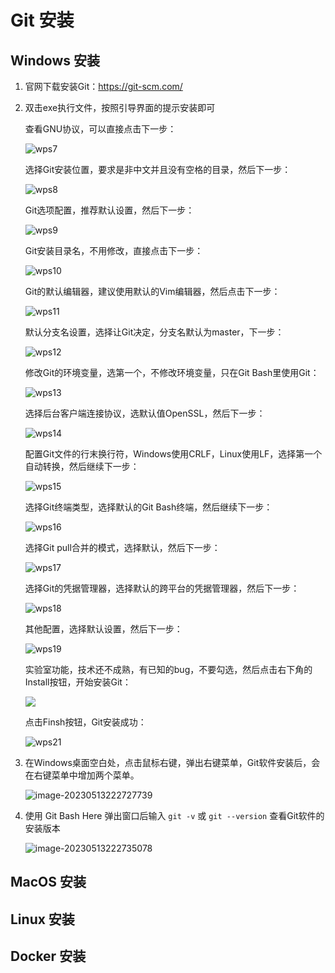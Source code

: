 # Git 安装

## Windows 安装

1. 官网下载安装Git：https://git-scm.com/

2. 双击exe执行文件，按照引导界面的提示安装即可

   查看GNU协议，可以直接点击下一步：

   ![wps7](https://fastly.jsdelivr.net/gh/LetengZzz/img@main/tc2/img202406121219317.jpg)

   选择Git安装位置，要求是非中文并且没有空格的目录，然后下一步：

   ![wps8](https://fastly.jsdelivr.net/gh/LetengZzz/img@main/tc2/img202406121220145.jpg)

   Git选项配置，推荐默认设置，然后下一步：

   ![wps9](https://fastly.jsdelivr.net/gh/LetengZzz/img@main/tc2/img202406121217602.jpg)

   Git安装目录名，不用修改，直接点击下一步：

   ![wps10](https://fastly.jsdelivr.net/gh/LetengZzz/img@main/tc2/img202406121221305.jpg)

   Git的默认编辑器，建议使用默认的Vim编辑器，然后点击下一步：

   ![wps11](https://fastly.jsdelivr.net/gh/LetengZzz/img@main/tc2/img202406121221079.jpg)

   默认分支名设置，选择让Git决定，分支名默认为master，下一步：

   ![wps12](https://fastly.jsdelivr.net/gh/LetengZzz/img@main/tc2/img202406121223159.jpg)

   修改Git的环境变量，选第一个，不修改环境变量，只在Git Bash里使用Git：

   ![wps13](https://fastly.jsdelivr.net/gh/LetengZzz/img@main/tc2/img202406121226432.jpg)

   选择后台客户端连接协议，选默认值OpenSSL，然后下一步：

   ![wps14](https://fastly.jsdelivr.net/gh/LetengZzz/img@main/tc2/img202406121227096.jpg)

   配置Git文件的行末换行符，Windows使用CRLF，Linux使用LF，选择第一个自动转换，然后继续下一步：

   ![wps15](https://fastly.jsdelivr.net/gh/LetengZzz/img@main/tc2/img202406121227567.jpg)

   选择Git终端类型，选择默认的Git Bash终端，然后继续下一步：

   ![wps16](https://fastly.jsdelivr.net/gh/LetengZzz/img@main/tc2/img202406121227520.jpg)

   选择Git pull合并的模式，选择默认，然后下一步：

   ![wps17](https://fastly.jsdelivr.net/gh/LetengZzz/img@main/tc2/img202406121227081.jpg)

   选择Git的凭据管理器，选择默认的跨平台的凭据管理器，然后下一步：

   ![wps18](https://fastly.jsdelivr.net/gh/LetengZzz/img@main/tc2/img202406121227639.jpg)

   其他配置，选择默认设置，然后下一步：

   ![wps19](https://fastly.jsdelivr.net/gh/LetengZzz/img@main/tc2/img202406121226459.jpg)

   实验室功能，技术还不成熟，有已知的bug，不要勾选，然后点击右下角的Install按钮，开始安装Git：

   ![](https://fastly.jsdelivr.net/gh/LetengZzz/img@main/tc2/img202406121225231.jpg)

   点击Finsh按钮，Git安装成功：

   ![wps21](https://fastly.jsdelivr.net/gh/LetengZzz/img@main/tc2/img202406121225950.jpg)

3. 在Windows桌面空白处，点击鼠标右键，弹出右键菜单，Git软件安装后，会在右键菜单中增加两个菜单。

   ![image-20230513222727739](https://fastly.jsdelivr.net/gh/LetengZzz/img@main/Two-C/img/Java/202305140057282.png)

4. 使用 Git Bash Here 弹出窗口后输入 `git -v` 或 `git --version` 查看Git软件的安装版本

   ![image-20230513222735078](https://fastly.jsdelivr.net/gh/LetengZzz/img@main/Two-C/img/Java/202305140057961.png)

## MacOS 安装

## Linux 安装

## Docker 安装
